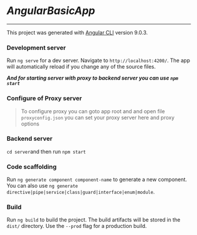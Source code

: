 # ***AngularBasicApp***
----

This project was generated with [Angular CLI](https://github.com/angular/angular-cli) version 9.0.3.

### Development server

Run `ng serve` for a dev server. Navigate to `http://localhost:4200/`. The app will automatically reload if you change any of the source files.

***And for starting server with proxy to backend server you can use `npm start`***

### Configure of Proxy server
> To configure proxy you can goto app root and and open file `proxyconfig.json` you can set your proxy server here and proxy options

### Backend server 
`cd server`and then run `npm start`

### Code scaffolding

Run `ng generate component component-name` to generate a new component. You can also use `ng generate directive|pipe|service|class|guard|interface|enum|module`.

### Build

Run `ng build` to build the project. The build artifacts will be stored in the `dist/` directory. Use the `--prod` flag for a production build.

